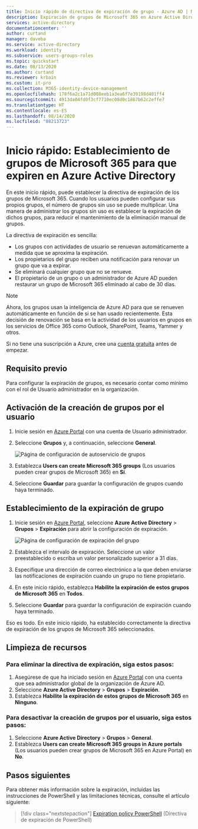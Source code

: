 ```yaml
---
title: Inicio rápido de directiva de expiración de grupo - Azure AD | Microsoft Docs
description: Expiración de grupos de Microsoft 365 en Azure Active Directory
services: active-directory
documentationcenter: ''
author: curtand
manager: daveba
ms.service: active-directory
ms.workload: identity
ms.subservice: users-groups-roles
ms.topic: quickstart
ms.date: 08/13/2020
ms.author: curtand
ms.reviewer: krbain
ms.custom: it-pro
ms.collection: M365-identity-device-management
ms.openlocfilehash: 178f6a2c1a71d088eeb1a3ea6f7e39198d401ff4
ms.sourcegitcommit: 4913da04fd0f3cf7710ec08d0c1867b62c2effe7
ms.translationtype: HT
ms.contentlocale: es-ES
ms.lasthandoff: 08/14/2020
ms.locfileid: "88213723"
---
```

# <a name="quickstart-set-microsoft-365-groups-to-expire-in-azure-active-directory"></a>Inicio rápido: Establecimiento de grupos de Microsoft 365 para que expiren en Azure Active Directory

En este inicio rápido, puede establecer la directiva de expiración de los grupos de Microsoft 365. Cuando los usuarios pueden configurar sus propios grupos, el número de grupos sin uso se puede multiplicar. Una manera de administrar los grupos sin uso es establecer la expiración de dichos grupos, para reducir el mantenimiento de la eliminación manual de grupos.

La directiva de expiración es sencilla:

- Los grupos con actividades de usuario se renuevan automáticamente a medida que se aproxima la expiración.
- Los propietarios del grupo reciben una notificación para renovar un grupo que va a expirar.
- Se eliminará cualquier grupo que no se renueve.
- El propietario de un grupo o un administrador de Azure AD pueden restaurar un grupo de Microsoft 365 eliminado al cabo de 30 días.

> [!NOTE]
> Ahora, los grupos usan la inteligencia de Azure AD para que se renueven automáticamente en función de si se han usado recientemente. Esta decisión de renovación se basa en la actividad de los usuarios en grupos en los servicios de Office 365 como Outlook, SharePoint, Teams, Yammer y otros.

Si no tiene una suscripción a Azure, cree una [cuenta gratuita](https://azure.microsoft.com/free/) antes de empezar.

## <a name="prerequisite"></a>Requisito previo

 Para configurar la expiración de grupos, es necesario contar como mínimo con el rol de Usuario administrador en la organización.

## <a name="turn-on-user-creation-for-groups"></a>Activación de la creación de grupos por el usuario

1. Inicie sesión en [Azure Portal](https://portal.azure.com) con una cuenta de Usuario administrador.

2. Seleccione **Grupos** y, a continuación, seleccione **General**.
  
   ![Página de configuración de autoservicio de grupos](./media/groups-quickstart-expiration/self-service-settings.png)

3. Establezca **Users can create Microsoft 365 groups** (Los usuarios pueden crear grupos de Microsoft 365) en **Sí**.

4. Seleccione **Guardar** para guardar la configuración de grupos cuando haya terminado.

## <a name="set-group-expiration"></a>Establecimiento de la expiración de grupo

1. Inicie sesión en [Azure Portal](https://portal.azure.com), seleccione **Azure Active Directory** > **Grupos** > **Expiración** para abrir la configuración de expiración.
  
   ![Página de configuración de expiración del grupo](./media/groups-quickstart-expiration/expiration-settings.png)

2. Establezca el intervalo de expiración. Seleccione un valor preestablecido o escriba un valor personalizado superior a 31 días. 

3. Especifique una dirección de correo electrónico a la que deben enviarse las notificaciones de expiración cuando un grupo no tiene propietario.

4. En este inicio rápido, establezca **Habilite la expiración de estos grupos de Microsoft 365** en **Todos**.

5. Seleccione **Guardar** para guardar la configuración de expiración cuando haya terminado.

Eso es todo. En este inicio rápido, ha establecido correctamente la directiva de expiración de los grupos de Microsoft 365 seleccionados.

## <a name="clean-up-resources"></a>Limpieza de recursos

### <a name="to-remove-the-expiration-policy"></a>Para eliminar la directiva de expiración, siga estos pasos:

1. Asegúrese de que ha iniciado sesión en [Azure Portal](https://portal.azure.com) con una cuenta que sea administrador global de la organización de Azure AD.
2. Seleccione **Azure Active Directory** > **Grupos** > **Expiración**.
3. Establezca **Habilite la expiración de estos grupos de Microsoft 365** en **Ninguno**.

### <a name="to-turn-off-user-creation-for-groups"></a>Para desactivar la creación de grupos por el usuario, siga estos pasos:

1. Seleccione **Azure Active Directory** > **Grupos** > **General**. 
2. Establezca **Users can create Microsoft 365 groups in Azure portals** (Los usuarios pueden crear grupos de Microsoft 365 en Azure Portal) en **No**.

## <a name="next-steps"></a>Pasos siguientes

Para obtener más información sobre la expiración, incluidas las instrucciones de PowerShell y las limitaciones técnicas, consulte el artículo siguiente:

> [!div class="nextstepaction"]
> [Expiration policy PowerShell](groups-lifecycle.md) (Directiva de expiración de PowerShell)
